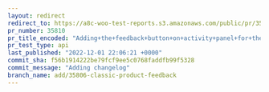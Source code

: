 ```yaml
---
layout: redirect
redirect_to: https://a8c-woo-test-reports.s3.amazonaws.com/public/pr/35810/api/index.html
pr_number: 35810
pr_title_encoded: "Adding+the+feedback+button+on+activity+panel+for+the+classic+product+page"
pr_test_type: api
last_published: "2022-12-01 22:06:21 +0000"
commit_sha: f56b1914222be79fcf9ee5c0768faddfb99f5328
commit_message: "Adding changelog"
branch_name: add/35806-classic-product-feedback
---
```


